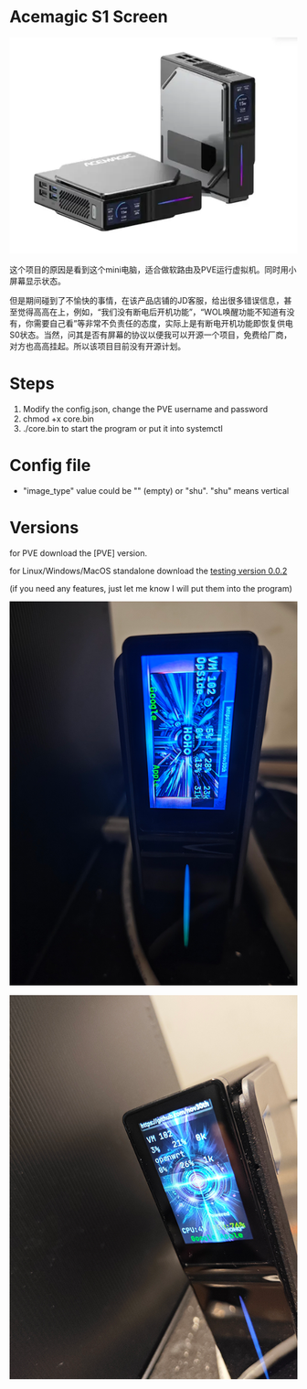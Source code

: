 # Acemagic S1 Screen

![S1](product.png "S1")


这个项目的原因是看到这个mini电脑，适合做软路由及PVE运行虚拟机。同时用小屏幕显示状态。

但是期间碰到了不愉快的事情，在该产品店铺的JD客服，给出很多错误信息，甚至觉得高高在上，例如，“我们没有断电后开机功能”，“WOL唤醒功能不知道有没有，你需要自己看”等非常不负责任的态度，实际上是有断电开机功能即恢复供电S0状态。当然，问其是否有屏幕的协议以便我可以开源一个项目，免费给厂商，对方也高高挂起。所以该项目目前没有开源计划。

# Steps

1. Modify the config.json, change the PVE username and password
2. chmod +x core.bin
3. ./core.bin to start the program or put it into systemctl
# Config file

- "image_type" value could be "" (empty) or "shu". "shu" means vertical

# Versions

for PVE download the [PVE] version.

for Linux/Windows/MacOS standalone download the [testing version 0.0.2](https://github.com/nov30th/s1-mini-computer-tft-screen-release/releases/tag/v0.0.2)

(if you need any features, just let me know I will put them into the program)

![Screen](1st.png "Screen")

![Screen](2nd.png "Screen")
